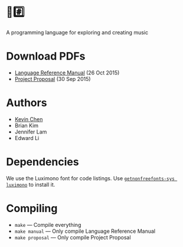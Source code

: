# 🎵#️⃣
A programming language for exploring and creating music

# Download PDFs
- [Language Reference Manual](http://www.cs.columbia.edu/~sedwards/classes/2015/4115-fall/lrms/note-hashtag.pdf) (26 Oct 2015)
- [Project Proposal](http://www.cs.columbia.edu/~sedwards/classes/2015/4115-fall/proposals/note-hashtag.pdf) (30 Sep 2015)

# Authors
- [Kevin Chen](http://kevinchen.co/)
- Brian Kim
- Jennifer Lam
- Edward Li

# Dependencies

We use the Luximono font for code listings. Use [`getnonfreefonts-sys luximono`](http://tex.stackexchange.com/a/22162/42368) to install it.

# Compiling

- `make` — Compile everything
- `make manual` — Only compile Language Reference Manual
- `make proposal` — Only compile Project Proposal
